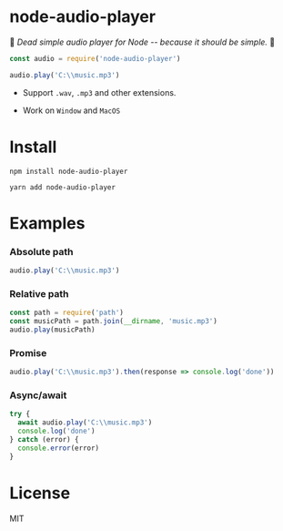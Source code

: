 # node-audio-player

🎵
_Dead simple audio player for Node -- because it should be simple._
🤘

```javascript
const audio = require('node-audio-player')

audio.play('C:\\music.mp3')
```

- Support `.wav`, `.mp3` and other extensions.

- Work on `Window` and `MacOS`

# Install

```
npm install node-audio-player
```

```
yarn add node-audio-player
```

# Examples

### Absolute path

```javascript
audio.play('C:\\music.mp3')
```

### Relative path

```javascript
const path = require('path')
const musicPath = path.join(__dirname, 'music.mp3')
audio.play(musicPath)
```

### Promise

```javascript
audio.play('C:\\music.mp3').then(response => console.log('done'))
```

### Async/await

```javascript
try {
  await audio.play('C:\\music.mp3')
  console.log('done')
} catch (error) {
  console.error(error)
}
```

# License

MIT
